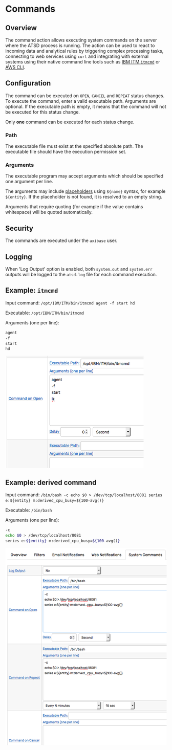 # Commands

## Overview

The command action allows executing system commands on the server where the ATSD process is running. The action can be used to react to incoming data and analytical rules by triggering complex processing tasks, connecting to web services using `curl` and integrating with external systems using their native command line tools such as [IBM ITM `itmcmd`](https://www.ibm.com/support/knowledgecenter/en/SSTFXA_6.2.1/com.ibm.itm.doc_6.2.1/itm_cmdref113.htm) or [AWS CLI](https://aws.amazon.com/cli/).

## Configuration

The command can be executed on `OPEN`, `CANCEL` and `REPEAT` status changes. To execute the command, enter a valid executable path. Arguments are optional. If the executable path is empty, it means that the command will not be executed for this status change.

Only **one** command can be executed for each status change.

### Path

The executable file must exist at the specified absolute path. The executable file should have the execution permission set.

### Arguments

The executable program may accept arguments which should be specified one argument per line.

The arguments may include [placeholders](placeholders.md) using `${name}` syntax, for example `${entity}`. If the placeholder is not found, it is resolved to an empty string.

Arguments that require quoting (for example if the value contains whitespace) will be quoted automatically.

## Security

The commands are executed under the `axibase` user.

## Logging

When 'Log Output' option is enabled, both `system.out` and `system.err` outputs will be logged to the `atsd.log` file for each command execution.

## Example: `itmcmd`

Input command: `/opt/IBM/ITM/bin/itmcmd agent -f start hd`

Executable: `/opt/IBM/ITM/bin/itmcmd`

Arguments (one per line):

```sh
agent
-f
start
hd
```

![](images/system-command-itmcmd.png)

## Example: derived command

Input command: `/bin/bash -c echo $0 > /dev/tcp/localhost/8081 series e:${entity} m:derived_cpu_busy=${100-avg()}`

Executable: `/bin/bash`

Arguments (one per line):

```sh
-c
echo $0 > /dev/tcp/localhost/8081
series e:${entity} m:derived_cpu_busy=${100-avg()}
```

![](images/system-command-derived.png)
